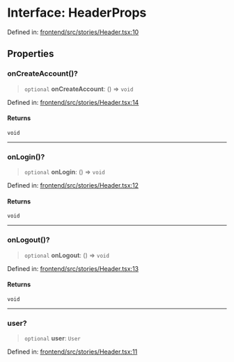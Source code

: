 # Interface: HeaderProps

Defined in: [frontend/src/stories/Header.tsx:10](https://github.com/lsendel/sass/blob/ca8b2b87627589617e0de57047e1f50d53e78078/frontend/src/stories/Header.tsx#L10)

## Properties

### onCreateAccount()?

> `optional` **onCreateAccount**: () => `void`

Defined in: [frontend/src/stories/Header.tsx:14](https://github.com/lsendel/sass/blob/ca8b2b87627589617e0de57047e1f50d53e78078/frontend/src/stories/Header.tsx#L14)

#### Returns

`void`

***

### onLogin()?

> `optional` **onLogin**: () => `void`

Defined in: [frontend/src/stories/Header.tsx:12](https://github.com/lsendel/sass/blob/ca8b2b87627589617e0de57047e1f50d53e78078/frontend/src/stories/Header.tsx#L12)

#### Returns

`void`

***

### onLogout()?

> `optional` **onLogout**: () => `void`

Defined in: [frontend/src/stories/Header.tsx:13](https://github.com/lsendel/sass/blob/ca8b2b87627589617e0de57047e1f50d53e78078/frontend/src/stories/Header.tsx#L13)

#### Returns

`void`

***

### user?

> `optional` **user**: `User`

Defined in: [frontend/src/stories/Header.tsx:11](https://github.com/lsendel/sass/blob/ca8b2b87627589617e0de57047e1f50d53e78078/frontend/src/stories/Header.tsx#L11)
